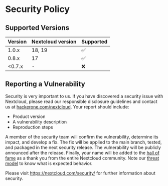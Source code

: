 <!--
  - SPDX-FileCopyrightText: 2018 Nextcloud GmbH and Nextcloud contributors
  - SPDX-License-Identifier: AGPL-3.0-or-later
-->
# Security Policy

## Supported Versions

| Version | Nextcloud version | Supported          |
| ------- | ----------------- | ------------------ |
| 1.0.x   | 18, 19            | :white_check_mark: |
| 0.8.x   | 17                | :white_check_mark: |
| <0.7.x   | -                 | :x:                |


## Reporting a Vulnerability

Security is very important to us. If you have discovered a security issue with Nextcloud,
please read our responsible disclosure guidelines and contact us at [hackerone.com/nextcloud](https://hackerone.com/nextcloud).
Your report should include:

- Product version
- A vulnerability description
- Reproduction steps

A member of the security team will confirm the vulnerability, determine its impact, and develop a fix.
The fix will be applied to the main branch, tested, and packaged in the next security release.
The vulnerability will be publicly announced after the release. Finally, your name will be added
to the [hall of fame](https://hackerone.com/nextcloud/thanks) as a thank you from the entire Nextcloud community. Note our 
[threat model](https://nextcloud.com/security/threat-model) to know what is expected behavior.


Please visit https://nextcloud.com/security/ for further information about security.
